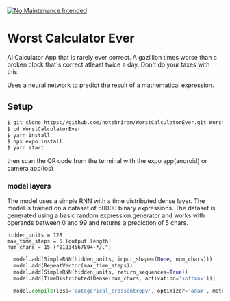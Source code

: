 [![No Maintenance Intended](http://unmaintained.tech/badge.svg)](http://unmaintained.tech/)

# Worst Calculator Ever

AI Calculator App that is rarely ever correct. A gazillion times worse than a broken clock that's correct atleast twice a day. Don't do your taxes with this.

Uses a neural network to predict the result of a mathematical expression.

## Setup

```bash
$ git clone https://github.com/notshriram/WorstCalculatorEver.git WorstCalculatorEver
$ cd WorstCalculatorEver
$ yarn install
$ npx expo install
$ yarn start
```
then scan the QR code from the terminal with the expo app(android) or camera app(ios)


### model layers

The model uses a simple RNN with a time distributed dense layer. The model is trained on a dataset of 50000 binary expressions. The dataset is generated using a basic random expression generator and works with operands between 0 and 99 and returns a prediction of 5 chars.

```
hidden_units = 128
max_time_steps = 5 (output length)
num_chars = 15 ("0123456789+-*/.")
```

```python
  model.add(SimpleRNN(hidden_units, input_shape=(None, num_chars)))
  model.add(RepeatVector(max_time_steps))
  model.add(SimpleRNN(hidden_units, return_sequences=True))
  model.add(TimeDistributed(Dense(num_chars, activation='softmax')))

  model.compile(loss='categorical_crossentropy', optimizer='adam', metrics=['accuracy'])
```
